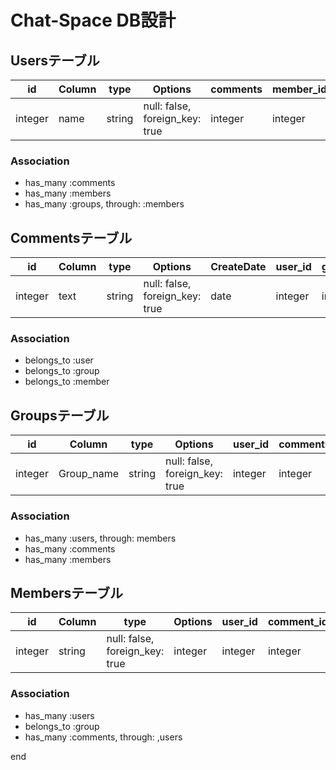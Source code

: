 # Chat-Space DB設計

## Usersテーブル
|id|Column|type|Options|comments|member_id|group_id|
|--|------|----|-------|--------|---------|--------|
|integer|name|string|null: false, foreign_key: true|integer|integer|integer|

### Association
 - has_many :comments
 - has_many :members
 - has_many :groups, through: :members

                   
## Commentsテーブル
|id|Column|type|Options|CreateDate|user_id|group_id|
|--|------|----|-------|----------|-------|--------|
|integer|text|string|null: false, foreign_key: true|date|integer|integer|

### Association
 - belongs_to :user
 - belongs_to :group
 - belongs_to :member


## Groupsテーブル
|id|Column|type|Options|user_id|comments_id|member_id|
|--|------|----|-------|-------|-----------|---------|
|integer|Group_name|string|null: false, foreign_key: true|integer|integer|integer|

### Association
 - has_many :users, through: members
 - has_many :comments
 - has_many :members


## Membersテーブル
|id|Column|type|Options|user_id|comment_id|group_id|
|--|------|----|-------|-------|----------|--------|
|integer|string|null: false, foreign_key: true|integer|integer|integer|

### Association
 - has_many :users
 - belongs_to :group
 - has_many :comments, through: ,users

end